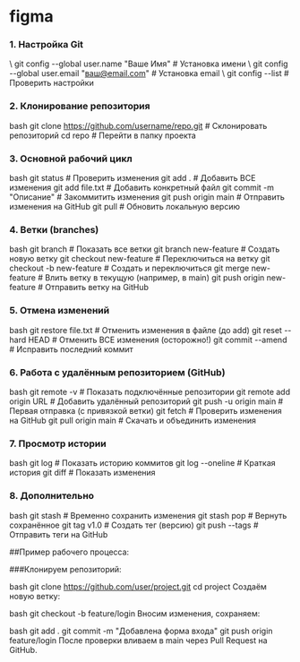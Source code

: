 ﻿# figma

### 1. Настройка Git

\ git config --global user.name "Ваше Имя"        # Установка имени
\ git config --global user.email "ваш@email.com"  # Установка email
\ git config --list                              # Проверить настройки

### 2. Клонирование репозитория
bash
git clone https://github.com/username/repo.git  # Склонировать репозиторий
cd repo                                        # Перейти в папку проекта

### 3. Основной рабочий цикл
bash
git status                     # Проверить изменения
git add .                      # Добавить ВСЕ изменения
git add file.txt               # Добавить конкретный файл
git commit -m "Описание"       # Закоммитить изменения
git push origin main           # Отправить изменения на GitHub
git pull                       # Обновить локальную версию

### 4. Ветки (branches)
bash
git branch                      # Показать все ветки
git branch new-feature          # Создать новую ветку
git checkout new-feature        # Переключиться на ветку
git checkout -b new-feature     # Создать и переключиться
git merge new-feature           # Влить ветку в текущую (например, в main)
git push origin new-feature     # Отправить ветку на GitHub

### 5. Отмена изменений
bash
git restore file.txt           # Отменить изменения в файле (до add)
git reset --hard HEAD          # Отменить ВСЕ изменения (осторожно!)
git commit --amend             # Исправить последний коммит

### 6. Работа с удалённым репозиторием (GitHub)
bash
git remote -v                  # Показать подключённые репозитории
git remote add origin URL      # Добавить удалённый репозиторий
git push -u origin main        # Первая отправка (с привязкой ветки)
git fetch                      # Проверить изменения на GitHub
git pull origin main           # Скачать и объединить изменения

### 7. Просмотр истории
bash
git log                        # Показать историю коммитов
git log --oneline              # Краткая история
git diff                       # Показать изменения

### 8. Дополнительно
bash
git stash                      # Временно сохранить изменения
git stash pop                  # Вернуть сохранённое
git tag v1.0                   # Создать тег (версию)
git push --tags                # Отправить теги на GitHub

##Пример рабочего процесса:

###Клонируем репозиторий:

bash
git clone https://github.com/user/project.git
cd project
Создаём новую ветку:

bash
git checkout -b feature/login
Вносим изменения, сохраняем:

bash
git add .
git commit -m "Добавлена форма входа"
git push origin feature/login
После проверки вливаем в main через Pull Request на GitHub.
